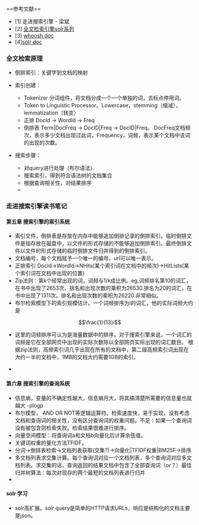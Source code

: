 ==参考文献==

- [1] 走进搜索引擎 - 梁斌
- [2] [全文检索引擎solr系列](http://www.importnew.com/12707.html)
- [3] [whoosh doc](https://whoosh.readthedocs.io/en/latest/)
- [4][solr doc](https://lucene.apache.org/solr/guide/)
### 全文检索原理
- 倒排索引：关键字到文档的映射
- 索引创建：
    - Tokenizer 分词组件，将文档分成一个一个单独的词，去标点停用词。
    - Token to Linguistic Processor。Lowercase，stemming（缩减），lemmatization（转变）
    - 正排 DocId -> WordId -> Freq
    - 倒排表 Term|DocFreq -> DocID|Freq -> DocID|Freq。   DocFreq文档频次，表示多少文档出现过此词，Frequency，词频，表示某个文档中该词的出现的次数。

- 搜索步骤：
    - 对query进行处理（布尔语法）
    - 搜索索引，得到符合语法树的文档集合
    - 根据查询相关性，对结果排序
    -


### 走进搜索引擎读书笔记
#### 第五章 搜索引擎的索引系统
- 索引文件，倒排表是存放在内存中能够追加倒排记录的倒排索引。临时倒排文件是指存放在磁盘中，以文件的形式存储的不能够追加倒排索引。最终倒排文件以文件的形式存储的临时倒排文件归并得到的倒排索引。
- 文档编号，每个文档赋予一个唯一的编号。url可以唯一表示。
- 正排索引 DocId->WordId->NHits(某个索引词在文档中的频次)->HitLists(某个索引词在文档中出现的位置)
- Zip法则：第k个经常出现的词，词频与1/k成比例。eg,词频排名第10的词汇，在书中出现了2653次，排名和出现次数的乘积为26530.排名为20的词汇，在书中出现了1311次。排名和出现次数的乘积为26220.非常相似。
- 布尔检索模型下的索引规模估计。一个词频排序为i的词汇，他的实际词频大约是
```math
\frac{1}{13}i
```
- 这里的词频排序可认为是海量数据中的排序，对于搜索引擎来说，一个词汇的词频是它在全部网页中出现的实际次数除以全部网页实际出现的词汇数目。
根据zip法则，高频索引词几乎出现在所有的文档中，第二级高频索引词出现在大约一半的文档中，1MB的文档大约需要1GB的索引。

-


#### 第六章 搜索引擎的查询系统
- 信息熵，变量的不确定性越大，信息熵月大，将其搞清楚所需要的信息量也就越大 -plogp
- 布尔模型， AND OR NOT等逻辑运算符。检索速度快，易于实现，没有考虑文档和查询词的相关性，没有区分查询词的权重问题。不足：如果一个查询词没有被包含则检索失败。检索结果很难进行排序。
- 向量空间模型：将查询词a和文档b向量化后计算余弦值。
- 关键词权重的量化方法TFIDF。
- 分词->倒排表检索->文档列表获取(交集?)->向量化|TFIDF权重|BM25F->排序
- 多文档列表求交集计算。每个查询词对应一个文档列表，多个查询词对应多文档列表。求交集的话，查询返回的结果文档中包含了全部查询词（or？）最佳归并树算法：每次对现存的两个最短的文档列表进行归并
-




#### solr 学习
- solr高扩展。solr query是简单的HTTP请求URLs，响应是结构化的文档主要是json。